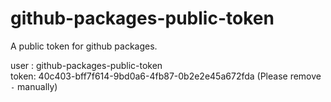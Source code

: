 # github-packages-public-token
A public token for github packages.

user : github-packages-public-token  
token: 40c403-bff7f614-9bd0a6-4fb87-0b2e2e45a672fda (Please remove `-` manually)
